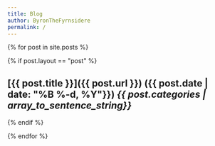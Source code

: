 ```yaml
---
title: Blog
author: ByronTheFyrnsidere
permalink: /
---
```


{% for post in site.posts %}

{% if post.layout == "post" %}

## [{{ post.title }}]({{ post.url }}) ({{ post.date | date: "%B %-d, %Y"}}) *{{ post.categories | array_to_sentence_string}}*



{% endif %}

{% endfor %}

